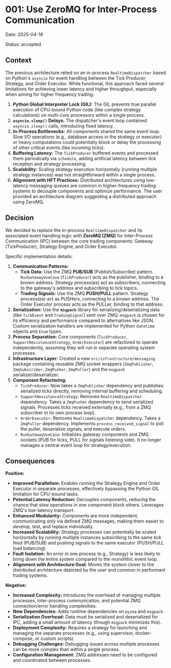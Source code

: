 # 001: Use ZeroMQ for Inter-Process Communication

Date: 2025-04-18

Status: accepted

## Context

The previous architecture relied on an in-process `RealtimeDispatcher` based on Python's `asyncio` for event handling between the Tick Producer, Strategy, and Order Executor. While functional, this approach faced several limitations for achieving lower latency and higher throughput, especially when aiming for higher frequency trading:

1.  **Python Global Interpreter Lock (GIL):** The GIL prevents true parallel execution of CPU-bound Python code (like complex strategy calculations) on multi-core processors within a single process.
2.  **`asyncio.sleep()` Delays:** The dispatcher's event loop contained `asyncio.sleep()` calls, introducing fixed latency.
3.  **In-Process Bottlenecks:** All components shared the same event loop. Slow I/O operations (e.g., database access in the strategy or executor) or heavy computations could potentially block or delay the processing of other critical events (like incoming ticks).
4.  **Buffering Latency:** The `TickProducer` buffered events and processed them periodically via `schedule`, adding artificial latency between tick reception and strategy processing.
5.  **Scalability:** Scaling strategy execution horizontally (running multiple strategy instances) was not straightforward within a single process.
6.  **Alignment with HFT Practices:** Distributed architectures using low-latency messaging queues are common in higher-frequency trading systems to decouple components and optimize performance.
The user provided an architecture diagram suggesting a distributed approach using ZeroMQ.

## Decision

We decided to replace the in-process `RealtimeDispatcher` and its associated event handling logic with **ZeroMQ (ZMQ)** for Inter-Process Communication (IPC) between the core trading components: Gateway (TickProducer), Strategy Engine, and Order Executor.

Specific implementation details:

1.  **Communication Patterns:**
    *   **Tick Data:** Use the ZMQ **PUB/SUB** (Publish/Subscribe) pattern. `RunGatewayUseCase` (`TickProducer`) acts as the publisher, binding to a known address. Strategy process(es) act as subscribers, connecting to the gateway's address and subscribing to tick topics.
    *   **Trading Signals:** Use the ZMQ **PUSH/PULL** pattern. Strategy process(es) act as PUSHers, connecting to a known address. The Order Executor process acts as the PULLer, binding to that address.
2.  **Serialization:** Use the **`msgpack`** library for serializing/deserializing data (like `TickEvent` and `TradingSignal`) sent over ZMQ. `msgpack` is chosen for its efficiency and performance compared to alternatives like JSON. Custom serialization handlers are implemented for Python `datetime` objects and `Enum` types.
3.  **Process Separation:** Core components (`TickProducer`, `SupportResistanceStrategy`, `OrderExecutor`) are refactored to operate independently, assuming they will run in separate operating system processes.
4.  **Infrastructure Layer:** Created a new `src/infrastructure/messaging` package containing reusable ZMQ socket wrappers (`ZmqPublisher`, `ZmqSubscriber`, `ZmqPusher`, `ZmqPuller`) and the `msgpack` serializer/deserializer.
5.  **Component Refactoring:**
    *   `TickProducer`: Now takes a `ZmqPublisher` dependency and publishes serialized ticks directly, removing internal buffering and scheduling.
    *   `SupportResistanceStrategy`: Removes `RealtimeDispatcher` dependency. Takes a `ZmqPusher` dependency to send serialized signals. Processes ticks received externally (e.g., from a ZMQ subscriber in its own process loop).
    *   `OrderExecutor`: Removes `RealtimeDispatcher` dependency. Takes a `ZmqPuller` dependency. Implements `process_received_signal` to poll the puller, deserialize signals, and execute orders.
    *   `RunGatewayUseCase`: Initializes gateway components and ZMQ sockets (PUB for ticks, PULL for signals listening side). It no longer manages a central event loop for strategy/execution.

## Consequences

**Positive:**

*   **Improved Parallelism:** Enables running the Strategy Engine and Order Executor in separate processes, effectively bypassing the Python GIL limitation for CPU-bound tasks.
*   **Potential Latency Reduction:** Decouples components, reducing the chance that slow operations in one component block others. Leverages ZMQ's low-latency transport.
*   **Enhanced Modularity:** Components are more independent, communicating only via defined ZMQ messages, making them easier to develop, test, and replace individually.
*   **Increased Scalability:** Strategy processes can potentially be scaled horizontally by running multiple instances subscribing to the same tick feed (PUB/SUB) and pushing signals to the same executor (PUSH/PULL load balancing).
*   **Fault Isolation:** An error in one process (e.g., Strategy) is less likely to bring down the entire system compared to the monolithic event loop.
*   **Alignment with Architecture Goal:** Moves the system closer to the distributed architecture depicted by the user and common in performant trading systems.

**Negative:**

*   **Increased Complexity:** Introduces the overhead of managing multiple processes, inter-process communication, and potential ZMQ connection/error handling complexities.
*   **New Dependencies:** Adds runtime dependencies on `pyzmq` and `msgpack`.
*   **Serialization Overhead:** Data must be serialized and deserialized for IPC, adding a small amount of latency (though `msgpack` minimizes this).
*   **Deployment Complexity:** Requires a strategy for launching and managing the separate processes (e.g., using supervisor, docker-compose, or custom scripts).
*   **Debugging Challenges:** Debugging issues across multiple processes can be more complex than within a single process.
*   **Configuration Management:** ZMQ addresses need to be configured and coordinated between processes. 